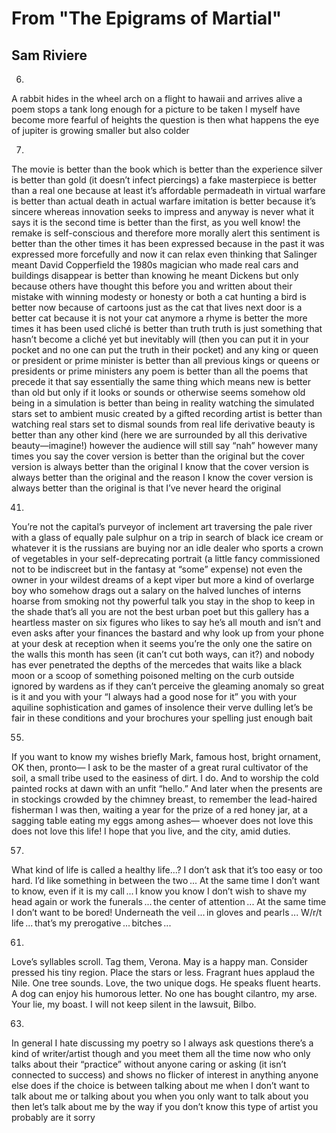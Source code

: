 # From "The Epigrams of Martial"
## Sam Riviere
6.

A rabbit hides in the wheel arch on a flight to hawaii
and arrives alive a poem stops a tank long enough
for a picture to be taken I myself have become more
fearful of heights the question is then what happens
the eye of jupiter is growing smaller but also colder

7.

The movie is better than the book
which is better than the experience
silver is better than gold (it doesn’t infect piercings)
a fake masterpiece is better than a real one because at least it’s affordable
permadeath in virtual warfare is better than actual death in actual warfare
imitation is better because it’s sincere
whereas innovation seeks to impress
and anyway is never what it says it is
the second time is better than the first, as you well know!
the remake is self-conscious and therefore more morally alert
this sentiment is better than the other times it has been expressed
because in the past it was expressed more forcefully and now it can relax
even thinking that Salinger meant David Copperfield the 1980s magician
who made real cars and buildings disappear
is better than knowing he meant Dickens
but only because others have thought this before you
and written about their mistake with winning modesty
or honesty or both
a cat hunting a bird is better now
because of cartoons
just as the cat that lives next door
is a better cat because it is not your cat anymore
a rhyme is better the more times it has been used
cliché is better than truth
truth is just something that hasn’t become a cliché yet
but inevitably will
(then you can put it in your pocket
and no one can put the truth in their pocket)
and any king or queen or president or prime minister
is better than all previous kings or queens or presidents or prime ministers
any poem is better than all the poems that precede it
that say essentially the same thing
which means new is better than old
but only if it looks or sounds or otherwise seems somehow old
being in a simulation is better than being in reality
watching the simulated stars set to ambient music created by a gifted
recording artist
is better than watching real stars set to dismal sounds from real life
derivative beauty is better than any other kind
(here we are surrounded by all this derivative beauty—imagine!)
however the audience will still say “nah”
however many times you say
the cover version is better than the original
but the cover version is always better than the original
I know that the cover version is always better than the original
and the reason I know the cover version is always better than the original
is that I’ve never heard the original

41.

You’re not the capital’s purveyor of inclement art
traversing the pale river with a glass of equally pale sulphur
on a trip in search of black ice cream
or whatever it is the russians are buying
nor an idle dealer who sports a crown of vegetables
in your self-deprecating portrait
(a little fancy commissioned
not to be indiscreet but
in the fantasy
at “some” expense)
not even the owner in your wildest dreams of a kept viper
but more a kind of overlarge boy who somehow drags out a salary
on the halved lunches of interns
hoarse from smoking
not thy powerful talk
you stay in the shop to keep in the shade that’s all
you are not the best urban poet
but this gallery has a heartless master on six figures
who likes to say he’s all mouth and isn’t
and even asks after your finances
the bastard
and why look up from your phone
at your desk at reception
when it seems you’re the only one the satire on the walls this month has seen
(it can’t cut both ways, can it?)
and nobody has ever penetrated the depths of the mercedes that waits
like a black moon
or a scoop of something poisoned
melting on the curb outside
ignored by wardens as if they can’t perceive the gleaming anomaly
so great is it
and you with your “I always had a good nose for it”
you with your aquiline sophistication and games of insolence
their verve dulling let’s be fair in these conditions
and your brochures
your spelling
just enough bait

55.

If you want to know my wishes briefly Mark,
famous host, bright ornament, OK then, pronto—
I ask to be the master of a great rural cultivator
of the soil, a small tribe used to the easiness of dirt.
I do. And to worship the cold painted rocks at dawn
with an unfit “hello.” And later when the presents
are in stockings crowded by the chimney breast,
to remember the lead-haired fisherman I was then,
waiting a year for the prize of a red honey jar,
at a sagging table eating my eggs among ashes—
whoever does not love this does not love this life!
I hope that you live, and the city, amid duties.

57.

What kind of life is called a healthy life...?
I don’t ask that it’s too easy or too hard.
I’d like something in between the two ...
At the same time I don’t want to know,
even if it is my call ... I know you know
I don’t wish to shave my head again
or work the funerals ... the center of attention ...
At the same time I don’t want to be bored!
Underneath the veil ... in gloves and pearls ...
W/r/t life ... that’s my prerogative ... bitches ...

61.

Love’s syllables scroll.
Tag them, Verona.
May is a happy man.
Consider pressed his tiny region.
Place the stars or less.
Fragrant hues applaud the Nile.
One tree sounds.
Love, the two unique dogs.
He speaks fluent hearts.
A dog can enjoy his humorous letter.
No one has bought cilantro, my arse.
Your lie, my boast.
I will not keep silent in the lawsuit, Bilbo.

63.

In general I hate discussing my poetry
so I always ask questions
there’s a kind of writer/artist though
and you meet them all the time now
who only talks about their “practice”
without anyone caring or asking
(it isn’t connected to success)
and shows no flicker of interest
in anything anyone else does
if the choice is between talking about me
when I don’t want to talk about me
or talking about you
when you only want to talk about you
then let’s talk about me
by the way if you don’t know
this type of artist you probably are it sorry